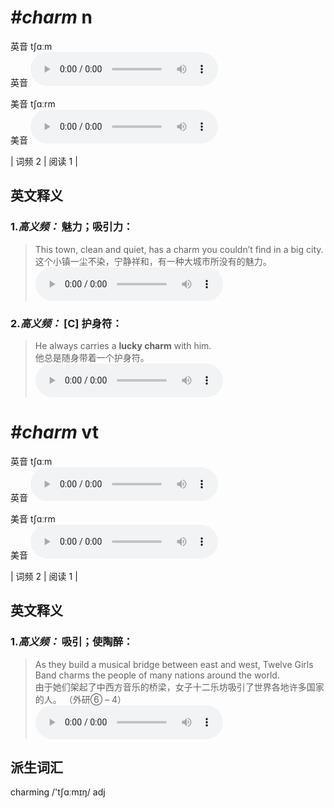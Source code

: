 # ***\#charm*** n
英音 tʃɑːm  
英音
<audio src="./media/charm-B.aac" controls="controls"></audio>

美音 tʃɑːrm  
美音
<audio src="./media/charm.aac" controls="controls"></audio>



| 词频 2 | 阅读 1 |  

英文释义
---
### 1.*高义频：* **魅力；吸引力：**  

 > This town, clean and quiet, has a charm you couldn’t find in a big city.   
 > 这个小镇一尘不染，宁静祥和，有一种大城市所没有的魅力。    
<audio src="./media/1-charm.aac" controls="controls"></audio>

### 2.*高义频：* **[C] 护身符：**  

 > He always carries a **lucky charm** with him.  
 > 他总是随身带着一个护身符。    
<audio src="./media/2-charm.aac" controls="controls"></audio>


# ***\#charm*** vt
英音 tʃɑːm  
英音
<audio src="./media/charm-B.aac" controls="controls"></audio>

美音 tʃɑːrm  
美音
<audio src="./media/charm.aac" controls="controls"></audio>



| 词频 2 | 阅读 1 |  

英文释义
---
### 1.*高义频：* **吸引；使陶醉：**  

 > As they build a musical bridge between east and west, Twelve Girls Band charms the people of many nations around the world.  
 > 由于她们架起了中西方音乐的桥梁，女子十二乐坊吸引了世界各地许多国家的人。  （外研⑥ – 4）  
<audio src="./media/3-charm.aac" controls="controls"></audio>


派生词汇
---
charming /'tʃɑːmɪŋ/ adj   

